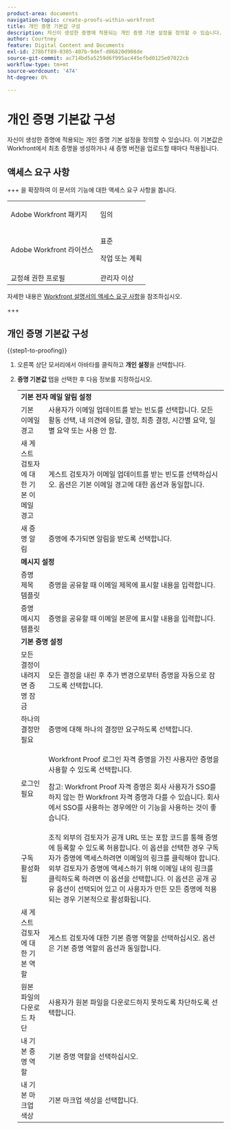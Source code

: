 ```yaml
---
product-area: documents
navigation-topic: create-proofs-within-workfront
title: 개인 증명 기본값 구성
description: 자신이 생성한 증명에 적용되는 개인 증명 기본 설정을 정의할 수 있습니다. 이 기본값은 Workfront에서 최초 증명을 생성하거나 새 증명 버전을 업로드할 때마다 적용됩니다.
author: Courtney
feature: Digital Content and Documents
exl-id: 278bff89-0305-407b-9def-d06820d908de
source-git-commit: ac714bd5a5259d6f995ac445efbd0125e07022cb
workflow-type: tm+mt
source-wordcount: '474'
ht-degree: 0%

---
```


# 개인 증명 기본값 구성

자신이 생성한 증명에 적용되는 개인 증명 기본 설정을 정의할 수 있습니다. 이 기본값은 Workfront에서 최초 증명을 생성하거나 새 증명 버전을 업로드할 때마다 적용됩니다.

## 액세스 요구 사항

+++ 을 확장하여 이 문서의 기능에 대한 액세스 요구 사항을 봅니다.

<table style="table-layout:auto"> 
 <col> 
 <col> 
 <tbody> 
  <tr> 
   <td role="rowheader">Adobe Workfront 패키지</td> 
   <td><p>임의</p></td> 
  </tr> 
  <tr> 
   <td role="rowheader">Adobe Workfront 라이선스</td> 
   <td>
   <p>표준</p>
    <p>작업 또는 계획</p>
    </td> 
  </tr> 
  <tr> 
   <td role="rowheader">교정쇄 권한 프로필 </td> 
   <td>관리자 이상</td> 
  </tr> 
 </tbody> 
</table>

자세한 내용은 [Workfront 설명서의 액세스 요구 사항](/help/quicksilver/administration-and-setup/add-users/access-levels-and-object-permissions/access-level-requirements-in-documentation.md)을 참조하십시오.

+++

## 개인 증명 기본값 구성

{{step1-to-proofing}}

1. 오른쪽 상단 모서리에서 아바타를 클릭하고 **개인 설정**&#x200B;을 선택합니다.
1. **증명 기본값** 탭을 선택한 후 다음 정보를 지정하십시오.

   <table style="table-layout:auto"> 
    <col> 
    <col> 
    <tbody> 
     <tr> 
      <td colspan="2"><strong>기본 전자 메일 알림 설정</strong> </td> 
     </tr> 
     <tr> 
      <td>기본 이메일 경고</td> 
      <td>사용자가 이메일 업데이트를 받는 빈도를 선택합니다. 모든 활동 선택, 내 의견에 응답, 결정, 최종 결정, 시간별 요약, 일별 요약 또는 사용 안 함.</td> 
     </tr> 
     <tr> 
      <td>새 게스트 검토자에 대한 기본 이메일 경고</td> 
      <td>게스트 검토자가 이메일 업데이트를 받는 빈도를 선택하십시오. 옵션은 기본 이메일 경고에 대한 옵션과 동일합니다.</td> 
     </tr> 
     <tr> 
      <td>새 증명 알림</td> 
      <td>증명에 추가되면 알림을 받도록 선택합니다.</td> 
     </tr> 
     <tr> 
      <td colspan="2"><strong>메시지 설정</strong> </td> 
     </tr> 
     <tr> 
      <td>증명 제목 템플릿</td> 
      <td>증명을 공유할 때 이메일 제목에 표시할 내용을 입력합니다.</td> 
     </tr> 
     <tr> 
      <td>증명 메시지 템플릿</td> 
      <td>증명을 공유할 때 이메일 본문에 표시할 내용을 입력합니다.</td> 
     </tr> 
     <tr> 
      <td colspan="2"><strong>기본 증명 설정</strong> </td> 
     </tr> 
     <tr> 
      <td>모든 결정이 내려지면 증명 잠금</td> 
      <td>모든 결정을 내린 후 추가 변경으로부터 증명을 자동으로 잠그도록 선택합니다.</td> 
     </tr> 
     <tr> 
      <td>하나의 결정만 필요</td> 
      <td>증명에 대해 하나의 결정만 요구하도록 선택합니다.</td> 
     </tr> 
     <tr> 
      <td>로그인 필요</td> 
      <td> <p>Workfront Proof 로그인 자격 증명을 가진 사용자만 증명을 사용할 수 있도록 선택합니다.</p> <p>참고: Workfront Proof 자격 증명은 회사 사용자가 SSO를 하지 않는 한 Workfront 자격 증명과 다를 수 있습니다. 회사에서 SSO를 사용하는 경우에만 이 기능을 사용하는 것이 좋습니다.</p> </td> 
     </tr> 
     <tr> 
      <td>구독 활성화됨</td> 
      <td>조직 외부의 검토자가 공개 URL 또는 포함 코드를 통해 증명에 등록할 수 있도록 허용합니다. 이 옵션을 선택한 경우 구독자가 증명에 액세스하려면 이메일의 링크를 클릭해야 합니다. 외부 검토자가 증명에 액세스하기 위해 이메일 내의 링크를 클릭하도록 하려면 이 옵션을 선택합니다. 이 옵션은 공개 공유 옵션이 선택되어 있고 이 사용자가 만든 모든 증명에 적용되는 경우 기본적으로 활성화됩니다. </td> 
     </tr> 
     <tr> 
      <td>새 게스트 검토자에 대한 기본 역할</td> 
      <td>게스트 검토자에 대한 기본 증명 역할을 선택하십시오. 옵션은 기본 증명 역할의 옵션과 동일합니다.</td> 
     </tr> 
     <tr> 
      <td>원본 파일의 다운로드 차단</td> 
      <td>사용자가 원본 파일을 다운로드하지 못하도록 차단하도록 선택합니다. </td> 
     </tr> 
     <tr> 
      <td>내 기본 증명 역할</td> 
      <td>기본 증명 역할을 선택하십시오. </td> 
     </tr> 
     <tr> 
      <td>내 기본 마크업 색상</td> 
      <td>기본 마크업 색상을 선택합니다. </td> 
     </tr> 
    </tbody> 
   </table>

